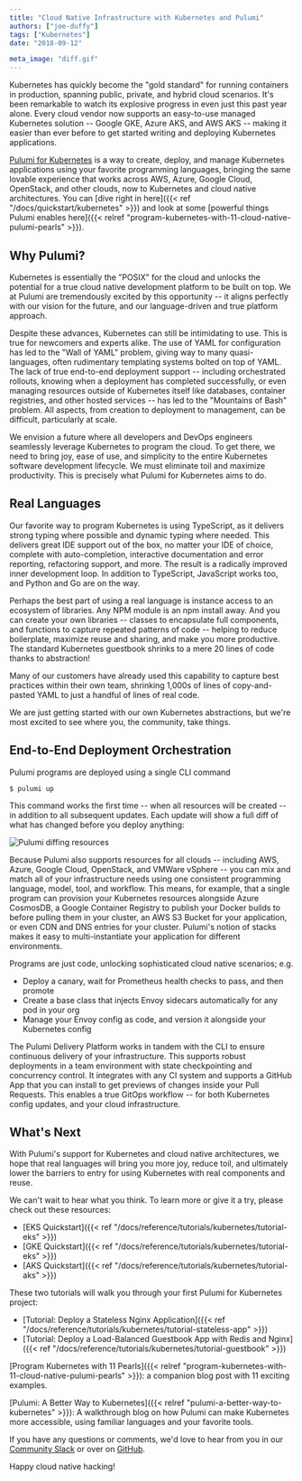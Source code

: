 ```yaml
---
title: "Cloud Native Infrastructure with Kubernetes and Pulumi"
authors: ["joe-duffy"]
tags: ["Kubernetes"]
date: "2018-09-12"

meta_image: "diff.gif"
---
```


Kubernetes has quickly become the "gold standard" for running containers
in production, spanning public, private, and hybrid cloud scenarios.
It's been remarkable to watch its explosive progress in even just this
past year alone. Every cloud vendor now supports an easy-to-use managed
Kubernetes solution -- Google GKE, Azure AKS, and AWS AKS -- making it
easier than ever before to get started writing and deploying Kubernetes
applications.

[Pulumi for Kubernetes](https://info.pulumi.com/press-release/pulumi-cloud-native-sdk-delivers-cloud-native-infrastructure-as-code-for-kubernetes) is
a way to create, deploy, and manage Kubernetes applications using your
favorite programming languages, bringing the same lovable experience
that works across AWS, Azure, Google Cloud, OpenStack, and other clouds,
now to Kubernetes and cloud native architectures. You can
[dive right in here]({{< ref "/docs/quickstart/kubernetes" >}}) and
look at some
[powerful things Pulumi enables here]({{< relref "program-kubernetes-with-11-cloud-native-pulumi-pearls" >}}).
<!--more-->

## Why Pulumi?


Kubernetes is essentially the "POSIX" for the cloud and unlocks the
potential for a true cloud native development platform to be built on
top. We at Pulumi are tremendously excited by this opportunity -- it
aligns perfectly with our vision for the future, and our language-driven
and true platform approach.

Despite these advances, Kubernetes can still be intimidating to use.
This is true for newcomers and experts alike. The use of YAML for
configuration has led to the "Wall of YAML" problem, giving way to many
quasi-languages, often rudimentary templating systems bolted on top of
YAML. The lack of true end-to-end deployment support -- including
orchestrated rollouts, knowing when a deployment has completed
successfully, or even managing resources outside of Kubernetes itself
like databases, container registries, and other hosted services -- has
led to the "Mountains of Bash" problem. All aspects, from creation to
deployment to management, can be difficult, particularly at scale.

We envision a future where all developers and DevOps engineers
seamlessly leverage Kubernetes to program the cloud. To get there, we
need to bring joy, ease of use, and simplicity to the entire Kubernetes
software development lifecycle. We must eliminate toil and maximize
productivity. This is precisely what Pulumi for Kubernetes aims to do.

## Real Languages

Our favorite way to program Kubernetes is using TypeScript, as it
delivers strong typing where possible and dynamic typing where needed.
This delivers great IDE support out of the box, no matter your IDE of
choice, complete with auto-completion, interactive documentation and
error reporting, refactoring support, and more. The result is a
radically improved inner development loop. In addition to TypeScript,
JavaScript works too, and Python and Go are on the way.

Perhaps the best part of using a real language is instance access to an
ecosystem of libraries. Any NPM module is an npm install away. And you
can create your own libraries -- classes to encapsulate full
components, and functions to capture repeated patterns of code --
helping to reduce boilerplate, maximize reuse and sharing, and make you
more productive. The standard Kubernetes guestbook shrinks to a mere 20
lines of code thanks to abstraction!

Many of our customers have already used this capability to capture best
practices within their own team, shrinking 1,000s of lines of
copy-and-pasted YAML to just a handful of lines of real code.

We are just getting started with our own Kubernetes abstractions, but
we're most excited to see where you, the community, take things.

## End-to-End Deployment Orchestration

Pulumi programs are deployed using a single CLI command

`$ pulumi up`

This command works the first time -- when all resources will be created
-- in addition to all subsequent updates. Each update will show a full
diff of what has changed before you deploy anything:

![Pulumi diffing resources](./diff.gif)

Because Pulumi also supports resources for all clouds -- including AWS,
Azure, Google Cloud, OpenStack, and VMWare vSphere -- you can mix and
match all of your infrastructure needs using one consistent programming
language, model, tool, and workflow. This means, for example, that a
single program can provision your Kubernetes resources alongside Azure
CosmosDB, a Google Container Registry to publish your Docker builds to
before pulling them in your cluster, an AWS S3 Bucket for your
application, or even CDN and DNS entries for your cluster. Pulumi's
notion of stacks makes it easy to multi-instantiate your application for
different environments.

Programs are just code, unlocking sophisticated cloud native scenarios;
e.g.

-   Deploy a canary, wait for Prometheus health checks to pass, and then
    promote
-   Create a base class that injects Envoy sidecars automatically for
    any pod in your org
-   Manage your Envoy config as code, and version it alongside your
    Kubernetes config

The Pulumi Delivery Platform works in tandem with the CLI to ensure
continuous delivery of your infrastructure. This supports robust
deployments in a team environment with state checkpointing and
concurrency control. It integrates with any CI system and supports a
GitHub App that you can install to get previews of changes inside your
Pull Requests. This enables a true GitOps workflow -- for both
Kubernetes config updates, and your cloud infrastructure.

## What's Next

With Pulumi's
support for Kubernetes and cloud native architectures, we hope that real languages will
bring you more joy, reduce toil, and ultimately lower the barriers to
entry for using Kubernetes with real components and reuse.

We can't wait to hear what you think. To learn more or give it a try,
please check out these resources:

- [EKS Quickstart]({{< ref "/docs/reference/tutorials/kubernetes/tutorial-eks" >}})
- [GKE Quickstart]({{< ref "/docs/reference/tutorials/kubernetes/tutorial-eks" >}})
- [AKS Quickstart]({{< ref "/docs/reference/tutorials/kubernetes/tutorial-aks" >}})

These two tutorials will walk you through your first Pulumi for Kubernetes project:

-   [Tutorial: Deploy a Stateless Nginx Application]({{< ref "/docs/reference/tutorials/kubernetes/tutorial-stateless-app" >}})
-   [Tutorial: Deploy a Load-Balanced Guestbook App with Redis and Nginx]({{< ref "/docs/reference/tutorials/kubernetes/tutorial-guestbook" >}})

[Program Kubernetes with 11 Pearls]({{< relref "program-kubernetes-with-11-cloud-native-pulumi-pearls" >}}):
a companion blog post with 11 exciting examples.

[Pulumi: A Better Way to Kubernetes]({{< relref "pulumi-a-better-way-to-kubernetes" >}}): A walkthrough blog on how Pulumi can make Kubernetes more accessible, using familiar languages and your favorite tools.


If you have any questions or comments, we'd love to hear from you in our
[Community Slack](https://slack.pulumi.io) or over on
[GitHub](https://github.com/pulumi).

Happy cloud native hacking! 
